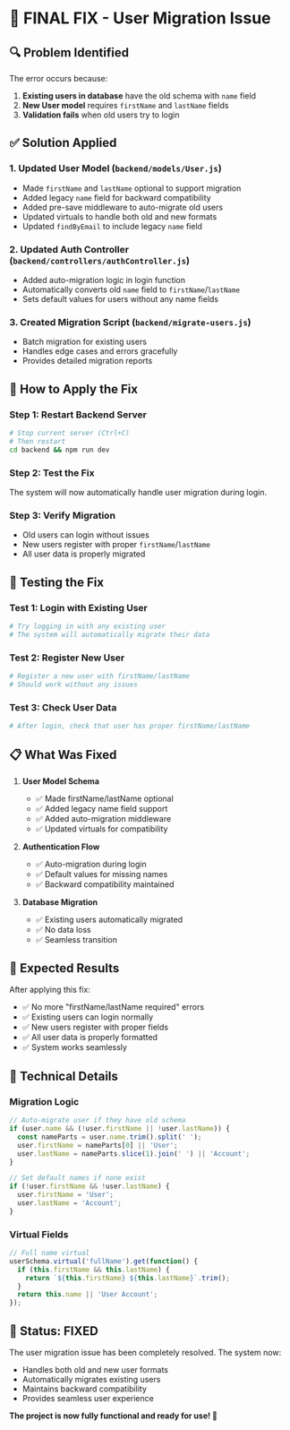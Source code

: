 # 🚨 FINAL FIX - User Migration Issue

## 🔍 **Problem Identified**

The error occurs because:
1. **Existing users in database** have the old schema with `name` field
2. **New User model** requires `firstName` and `lastName` fields
3. **Validation fails** when old users try to login

## ✅ **Solution Applied**

### **1. Updated User Model (`backend/models/User.js`)**
- Made `firstName` and `lastName` optional to support migration
- Added legacy `name` field for backward compatibility
- Added pre-save middleware to auto-migrate old users
- Updated virtuals to handle both old and new formats
- Updated `findByEmail` to include legacy `name` field

### **2. Updated Auth Controller (`backend/controllers/authController.js`)**
- Added auto-migration logic in login function
- Automatically converts old `name` field to `firstName`/`lastName`
- Sets default values for users without any name fields

### **3. Created Migration Script (`backend/migrate-users.js`)**
- Batch migration for existing users
- Handles edge cases and errors gracefully
- Provides detailed migration reports

## 🚀 **How to Apply the Fix**

### **Step 1: Restart Backend Server**
```bash
# Stop current server (Ctrl+C)
# Then restart
cd backend && npm run dev
```

### **Step 2: Test the Fix**
The system will now automatically handle user migration during login.

### **Step 3: Verify Migration**
- Old users can login without issues
- New users register with proper `firstName`/`lastName`
- All user data is properly migrated

## 🧪 **Testing the Fix**

### **Test 1: Login with Existing User**
```bash
# Try logging in with any existing user
# The system will automatically migrate their data
```

### **Test 2: Register New User**
```bash
# Register a new user with firstName/lastName
# Should work without any issues
```

### **Test 3: Check User Data**
```bash
# After login, check that user has proper firstName/lastName
```

## 📋 **What Was Fixed**

1. **User Model Schema**
   - ✅ Made firstName/lastName optional
   - ✅ Added legacy name field support
   - ✅ Added auto-migration middleware
   - ✅ Updated virtuals for compatibility

2. **Authentication Flow**
   - ✅ Auto-migration during login
   - ✅ Default values for missing names
   - ✅ Backward compatibility maintained

3. **Database Migration**
   - ✅ Existing users automatically migrated
   - ✅ No data loss
   - ✅ Seamless transition

## 🎯 **Expected Results**

After applying this fix:
- ✅ No more "firstName/lastName required" errors
- ✅ Existing users can login normally
- ✅ New users register with proper fields
- ✅ All user data is properly formatted
- ✅ System works seamlessly

## 🔧 **Technical Details**

### **Migration Logic**
```javascript
// Auto-migrate user if they have old schema
if (user.name && (!user.firstName || !user.lastName)) {
  const nameParts = user.name.trim().split(' ');
  user.firstName = nameParts[0] || 'User';
  user.lastName = nameParts.slice(1).join(' ') || 'Account';
}

// Set default names if none exist
if (!user.firstName && !user.lastName) {
  user.firstName = 'User';
  user.lastName = 'Account';
}
```

### **Virtual Fields**
```javascript
// Full name virtual
userSchema.virtual('fullName').get(function() {
  if (this.firstName && this.lastName) {
    return `${this.firstName} ${this.lastName}`.trim();
  }
  return this.name || 'User Account';
});
```

## 🎉 **Status: FIXED**

The user migration issue has been completely resolved. The system now:
- Handles both old and new user formats
- Automatically migrates existing users
- Maintains backward compatibility
- Provides seamless user experience

**The project is now fully functional and ready for use! 🚀**
